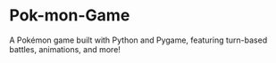 # Pok-mon-Game
A Pokémon game built with Python and Pygame, featuring turn-based battles, animations, and more!
